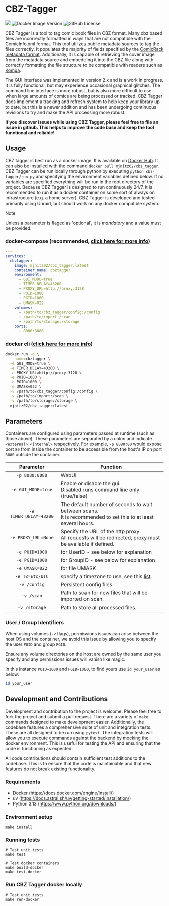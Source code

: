 # CBZ-Tagger
![](https://img.shields.io/badge/python-3670A0?logo=python&logoColor=ffdd54)
![Docker Image Version](https://img.shields.io/docker/v/mjnitz02/cbz_tagger)
![GitHub License](https://img.shields.io/github/license/mjnitz02/cbz-tagger)


CBZ Tagger is a tool to tag comic book files in CBZ format. Many cbz based files are incorrectly formatted
in ways that are not compatible with the ComicInfo.xml format. This tool utilizes public metadata sources to tag
the files correctly. It populates the majority of fields specified by the 
[ComicRack metadata format](https://anansi-project.github.io/docs/category/schemas). Additionally, it is capable of
retrieving the cover image from the metadata source and embedding it into the CBZ file along with correctly formatting
the file structure to be compatible with readers such as [Komga](https://komga.org/).

The GUI interface was implemented in version 2.x and is a work in progress. It is fully functional, but may experience
occasional graphical glitches. The command line interface is more robust, but is also more difficult to use when large
amounts of comics are being processed or tracked. CBZ Tagger does implement a tracking and refresh system to help 
keep your library up to date, but this is a newer addition and has been undergoing continuous revisions to try
and make the API processing more robust.

**If you discover issues while using CBZ Tagger, please feel free to file an issue in github. This helps to improve
the code base and keep the tool functional and reliable!**

## Usage

CBZ tagger is best run as a docker image. It is available on [Docker Hub](https://hub.docker.com/r/mjnitz02/cbz_tagger).
It can also be installed with the command `docker pull mjnitz02/cbz_tagger`. CBZ Tagger can be run locally through
python by executing `python cbz-tagger/run.py` and specifying the environment variables defined below. If no variables
are specified everything will be run in the root directory of the project. Because CBZ Tagger is designed to run
continuously 24/7, it is recommended to run it as a docker container on some sort of always on infrastructure (e.g. a
home server). CBZ Tagger is developed and tested primarily using Unraid, but should work on any docker compatible
system.

>[!NOTE]
>Unless a parameter is flaged as 'optional', it is *mandatory* and a value must be provided.

### docker-compose (recommended, [click here for more info](https://docs.linuxserver.io/general/docker-compose))

```yaml
---
services:
  cbztagger:
    image: mjnitz02/cbz_tagger:latest
    container_name: cbztagger
    environment:
      - GUI_MODE=true
      - TIMER_DELAY=43200
      - PROXY_URL=http://proxy:3128
      - PUID=1000
      - PGID=1000
      - UMASK=022
    volumes:
      - /path/to/cbz_tagger/config:/config
      - /path/to/import:/scan
      - /path/to/storage:/storage
    ports:
      - 8080:8080
```

### docker cli ([click here for more info](https://docs.docker.com/engine/reference/commandline/cli/))

```bash
docker run -d \
  --name=cbztagger \
  -e GUI_MODE=true \
  -e TIMER_DELAY=43200 \
  -e PROXY_URL=http://proxy:3128 \
  -e PUID=1000 \
  -e PGID=1000 \
  -e UMASK=022 \
  -v /path/to/cbz_tagger/config:/config \
  -v /path/to/import:/scan \
  -v /path/to/storage:/storage \
  mjnitz02/cbz_tagger:latest
```

## Parameters

Containers are configured using parameters passed at runtime (such as those above). These parameters are separated by 
a colon and indicate `<external>:<internal>` respectively. For example, `-p 8080:80` would expose port `80` from 
inside the container to be accessible from the host's IP on port `8080` outside the container.

|       Parameter       | Function                                                                                                    |
|:---------------------:|-------------------------------------------------------------------------------------------------------------|
|    `-p 8080:8080`     | WebUI                                                                                                       |
|  `-e GUI_MODE=true`   | Enable or disable the gui.<br/>Disabled runs command line only. (true/false)                                     |
| `-e TIMER_DELAY=43200` | The default number of seconds to wait between scans.<br/>It is recommended to set this to at least several hours. |
|  `-e PROXY_URL=None`  | Specify the URL of the http proxy.<br/>All requests will be redirected, proxy must be available if defined.      |
|    `-e PUID=1000`     | for UserID - see below for explanation                                                                      |
|    `-e PGID=1000`     | for GroupID - see below for explanation                                                                     |
|    `-e UMASK=022`     | for file UMASK                                                                                              |
|    `-e TZ=Etc/UTC`    | specify a timezone to use, see this [list](https://en.wikipedia.org/wiki/List_of_tz_database_time_zones#List). |
|     `-v /config`      | Persistent config files                                                                                     |
|      `-v /scan`       | Path to scan for new files that will be imported on scan.                                                   |
|     `-v /storage`     | Path to store all processed files.                                                                          |

### User / Group Identifiers

When using volumes (`-v` flags), permissions issues can arise between the host OS and the container, we avoid this issue by allowing you to specify the user `PUID` and group `PGID`.

Ensure any volume directories on the host are owned by the same user you specify and any permissions issues will vanish like magic.

In this instance `PUID=1000` and `PGID=1000`, to find yours use `id your_user` as below:

```bash
id your_user
```

## Development and Contributions
Development and contribution to the project is welcome. Please feel free to fork the project and submit a pull request.
There are a variety of `make` commands designed to make development easier. Additionally, the codebase features a
comprehensive suite of unit and integration tests. These are all designed to be run using `pytest`. The integration
tests will allow you to execute commands against the backend by mocking the docker environment. This is useful for
testing the API and ensuring that the code is functioning as expected.

All code contributions should contain sufficient test additions to the codebase. This is to ensure that the code is
maintainable and that new features do not break existing functionality.

### Requirements
- Docker (https://docs.docker.com/engine/install/)
- uv (https://docs.astral.sh/uv/getting-started/installation/)
- Python 3.13 (https://www.python.org/downloads/)

### Environment setup
```shell
make install
```

### Running tests
```shell
# Test unit tests
make test

# Test docker containers
make build-docker
make test-docker
```

### Run CBZ Tagger docker locally
```shell
# Test unit tests
make run-docker
```